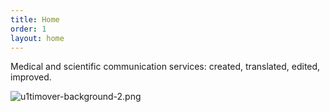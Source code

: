 ```yaml
---
title: Home
order: 1
layout: home
---
```


Medical and scientific communication services:
created, translated, edited, improved.

![u1timover-background-2.png](/uploads/u1timover-background-2.png)
